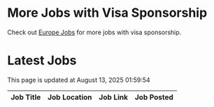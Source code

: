 # More Jobs with Visa Sponsorship

Check out [Europe Jobs](https://github.com/sureshparimi/europejobs#latest-jobs) for more jobs with visa sponsorship.

# Latest Jobs

This page is updated at August 13, 2025 01:59:54

| Job Title | Job Location | Job Link | Job Posted |
| --- | --- | --- | --- |
